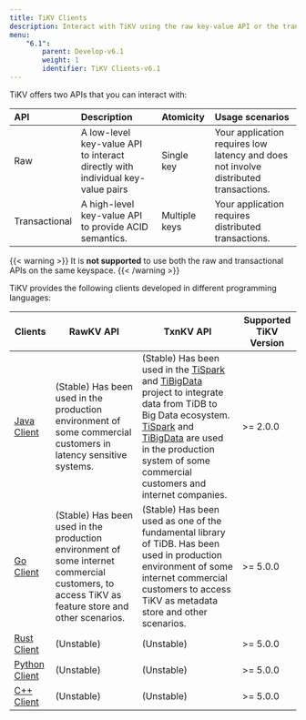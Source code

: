 ```yaml
---
title: TiKV Clients
description: Interact with TiKV using the raw key-value API or the transactional key-value API.
menu:
    "6.1":
        parent: Develop-v6.1
        weight: 1
        identifier: TiKV Clients-v6.1
---
```


TiKV offers two APIs that you can interact with:

| API           | Description                                                                      | Atomicity     | Usage scenarios                                                                      |
|:------------- |:-------------------------------------------------------------------------------- |:------------- |:------------------------------------------------------------------------------------ |
| Raw           | A low-level key-value API to interact directly with individual key-value pairs | Single key    | Your application requires low latency and does not involve distributed transactions. |
| Transactional | A high-level key-value API to provide ACID semantics.                          | Multiple keys | Your application requires distributed transactions.                                  |

{{< warning >}}
It is **not supported** to use both the raw and transactional APIs on the same keyspace.
{{< /warning >}}

TiKV provides the following clients developed in different programming languages:

| Clients                    | RawKV API         | TxnKV API         | Supported TiKV Version |
| -------------------------- | ----------------- | ----------------- | ---------------------- |
| [Java Client](../java)     | (Stable) Has been used in the production environment of some commercial customers in latency sensitive systems. | (Stable) Has been used in the [TiSpark] and [TiBigData] project to integrate data from TiDB to Big Data ecosystem. [TiSpark] and [TiBigData] are used in the production system of some commercial customers and internet companies. | >= 2.0.0               |
| [Go Client](../go)         | (Stable) Has been used in the production environment of some internet commercial customers, to access TiKV as feature store and other scenarios. | (Stable) Has been used as one of the fundamental library of TiDB. Has been used in production environment of some internet commercial customers to access TiKV as metadata store and other scenarios. | >= 5.0.0               |
| [Rust Client](../rust)     | (Unstable)        | (Unstable)        | >= 5.0.0               |
| [Python Client](../python) | (Unstable)        | (Unstable)        | >= 5.0.0               |
| [C++ Client](../cpp)       | (Unstable)        | (Unstable)        | >= 5.0.0               |

[TiSpark]: https://github.com/pingcap/tispark
[TiBigData]: https://github.com/tidb-incubator/TiBigData
